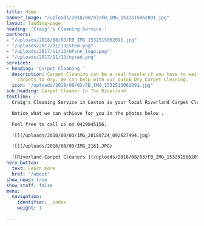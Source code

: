 ```yaml
---
title: Home
banner_image: "/uploads/2018/08/03/FB_IMG_1532515062091.jpg"
layout: landing-page
heading: 'Craig''s Cleaning Service '
partners:
- "/uploads/2018/08/03/FB_IMG_1532515062091.jpg"
- "/uploads/2017/11/13/stem.png"
- "/uploads/2017/11/13/UPenn_logo.png"
- "/uploads/2017/11/13/nysed.png"
services:
- heading: 'Carpet Cleaning '
  description: Carpet Cleaning can be a real hassle if you have to wait days for your
    carpets to dry. We can help with our Quick Dry Carpet Cleaning.
  icon: "/uploads/2018/08/03/FB_IMG_1532515062091.jpg"
sub_heading: Carpet Cleaner In The Riverland
textline: |-
  Craig's Cleaning Service in Loxton is your local Riverland Carpet Cleaning Service.

  Notice what we can achieve for you in the photos below .

  Feel free to call us on 0429845156.

  ![](/uploads/2018/08/03/IMG_20180724_092627494.jpg)

  ![](/uploads/2018/08/03/IMG_2161.JPG)

  ![Riverland Carpet Cleaners ](/uploads/2018/08/03/FB_IMG_1532515062091.jpg "Carpet Cleaners Riverland ")
hero_button:
  text: Learn more
  href: "/about"
show_news: true
show_staff: false
menu:
  navigation:
    identifier: _index
    weight: 1

---
```

